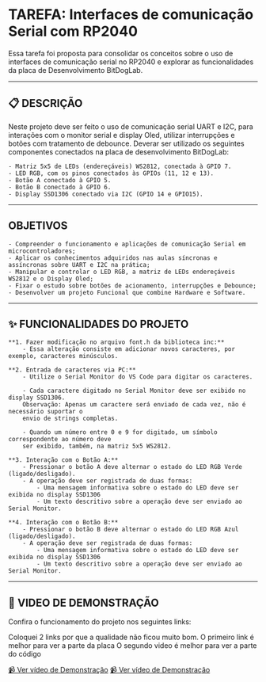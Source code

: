 # TAREFA: Interfaces de comunicação Serial com RP2040

Essa tarefa foi proposta para consolidar os conceitos sobre o uso de interfaces de comunicação serial no RP2040 e explorar as funcionalidades da placa de Desenvolvimento BitDogLab.

---

## 📋 DESCRIÇÃO

Neste projeto deve ser feito o uso de comunicação serial UART e I2C, para interações com o monitor serial e display Oled, utilizar interrupções e botões com tratamento de debounce. Deverar ser utilizado os seguintes componentes conectados na placa de desenvolvimento BitDogLab:

    - Matriz 5x5 de LEDs (endereçáveis) WS2812, conectada à GPIO 7. 
    - LED RGB, com os pinos conectados às GPIOs (11, 12 e 13). 
    - Botão A conectado à GPIO 5. 
    - Botão B conectado à GPIO 6. 
    - Display SSD1306 conectado via I2C (GPIO 14 e GPIO15).

---

## OBJETIVOS

    - Compreender o funcionamento e aplicações de comunicação Serial em microcontroladores;
    - Aplicar os conhecimentos adquiridos nas aulas síncronas e assíncronas sobre UART e I2C na prática;
    - Manipular e controlar o LED RGB, a matriz de LEDs endereçáveis WS2812 e o Display Oled;
    - Fixar o estudo sobre botões de acionamento, interrupções e Debounce;
    - Desenvolver um projeto Funcional que combine Hardware e Software.

---

## ✨ FUNCIONALIDADES DO PROJETO

    **1. Fazer modificação no arquivo font.h da biblioteca inc:**
        - Essa alteração consiste em adicionar novos caracteres, por exemplo, caracteres minúsculos.
    
    **2. Entrada de caracteres via PC:**  
        - Utilize o Serial Monitor do VS Code para digitar os caracteres. 
        
        - Cada caractere digitado no Serial Monitor deve ser exibido no display SSD1306. 
        Observação: Apenas um caractere será enviado de cada vez, não é necessário suportar o 
        envio de strings completas. 
        
        - Quando um número entre 0 e 9 for digitado, um símbolo correspondente ao número deve 
        ser exibido, também, na matriz 5x5 WS2812.  
        
    **3. Interação com o Botão A:**  
        - Pressionar o botão A deve alternar o estado do LED RGB Verde (ligado/desligado). 
        - A operação deve ser registrada de duas formas: 
            - Uma mensagem informativa sobre o estado do LED deve ser exibida no display SSD1306 
            - Um texto descritivo sobre a operação deve ser enviado ao Serial Monitor. 

    **4. Interação com o Botão B:** 
        - Pressionar o botão B deve alternar o estado do LED RGB Azul (ligado/desligado). 
        - A operação deve ser registrada de duas formas: 
            - Uma mensagem informativa sobre o estado do LED deve ser exibida no display SSD1306 
            - Um texto descritivo sobre a operação deve ser enviado ao Serial Monitor. 
 
---

## 🎥 VIDEO DE DEMONSTRAÇÃO

Confira o funcionamento do projeto nos seguintes links:

Coloquei 2 links por que a qualidade não ficou muito bom. O primeiro link é melhor para ver a parte da placa
O segundo video é melhor para ver a parte do código

[📹 Ver vídeo de Demonstração](https://drive.google.com/file/d/1jfYUDZAdWRXTTkCCIdxY2aG6xMd-aCaR/view?usp=sharing)
[📹 Ver vídeo de Demonstração](https://drive.google.com/file/d/1_8SCgNTDLc_d-6FjYdJWILwOOsL3Bose/view?usp=sharing)
